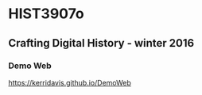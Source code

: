 # HIST3907o
## Crafting Digital History - winter 2016

### Demo Web
https://kerridavis.github.io/DemoWeb
